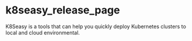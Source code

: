 # k8seasy_release_page
K8Seasy is a tools that can help you quickly deploy Kubernetes clusters to local and cloud environmental.
